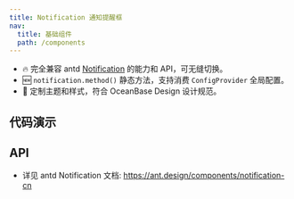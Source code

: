 ```yaml
---
title: Notification 通知提醒框
nav:
  title: 基础组件
  path: /components
---
```


- 🔥 完全兼容 antd [Notification](https://ant.design/components/notification-cn) 的能力和 API，可无缝切换。
- 🆕 `notification.method()` 静态方法，支持消费 `ConfigProvider` 全局配置。
- 💄 定制主题和样式，符合 OceanBase Design 设计规范。

## 代码演示

<code src="./demo/basic.tsx" title="基本"></code>

## API

- 详见 antd Notification 文档: https://ant.design/components/notification-cn
